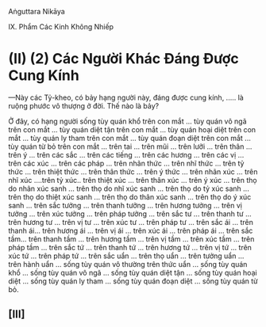 Aṅguttara Nikāya

IX. Phẩm Các Kinh Không Nhiếp

# (II) (2) Các Người Khác Ðáng Ðược Cung Kính

—Này các Tỷ-kheo, có bảy hạng người này, đáng được cung kính, ..... là ruộng phước vô thượng ở đời. Thế nào là bảy?

Ở đây, có hạng người sống tùy quán khổ trên con mắt ... tùy quán vô ngã trên con mắt ... tùy quán diệt tận trên con mắt ... tùy quán hoại diệt trên con mắt ... tùy quán ly tham trên con mắt ... tùy quán đoạn diệt trên con mắt ... tùy quán từ bỏ trên con mắt ... trên tai ... trên mũi ... trên lưỡi ... trên thân ... trên ý ... trên các sắc ... trên các tiếng ... trên các hương ... trên các vị ... trên các xúc ... trên các pháp ... trên nhãn thức ... trên nhĩ thức ... trên tỷ thức ... trên thiệt thức ... trên thân thức ... trên ý thức ... trên nhãn xúc ... trên nhĩ xúc ....trên tỷ xúc.. trên thiệt xúc ... trên thân xúc ... trên ý xúc ... trên thọ do nhãn xúc sanh ... trên thọ do nhĩ xúc sanh ... trên thọ do tỷ xúc sanh ... trên thọ do thiệt xúc sanh ... trên thọ do thân xúc sanh ... trên thọ do ý xúc sanh ... trên sắc tưởng ... trên thanh tưởng ... trên hương tưởng ... trên vị tưởng ... trên xúc tưởng ... trên pháp tưởng ... trên sắc tư ... trên thanh tư ... trên hương tư ... trên vị tư ... trên xúc tư ... trên pháp tư ... trên sắc ái ... trên thanh ái... trên hương ái ... trên vị ái ... trên xúc ái ... trên pháp ái ... trên sắc tầm... trên thanh tầm ... trên hương tầm ... trên vị tầm ... trên xúc tầm ... trên pháp tầm ... trên sắc tứ ... trên thanh tứ ... trên hương tứ ... trên vị tứ ... trên xúc tứ ... trên pháp tứ ... trên sắc uẩn ... trên thọ uẩn ... trên tưởng uẩn ... trên hành uẩn ... sống tùy quán vô thường trên thức uẩn ... sống tùy quán khổ ... sống tùy quán vô ngã ... sống tùy quán diệt tận ... sống tùy quán hoại diệt ... sống tùy quán ly tham ... sống tùy quán đoạn diệt ... sống tùy quán từ bỏ.

## \[III\]

